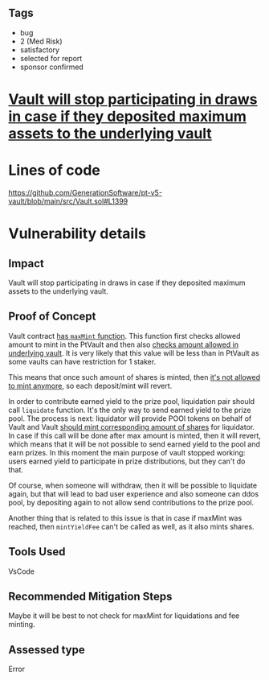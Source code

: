 ## Tags

- bug
- 2 (Med Risk)
- satisfactory
- selected for report
- sponsor confirmed

# [Vault will stop participating in draws in case if they deposited maximum assets to the underlying vault](https://github.com/code-423n4/2023-08-pooltogether-mitigation-findings/issues/67) 

# Lines of code

https://github.com/GenerationSoftware/pt-v5-vault/blob/main/src/Vault.sol#L1399


# Vulnerability details

## Impact
Vault will stop participating in draws in case if they deposited maximum assets to the underlying vault.

## Proof of Concept
Vault contract [has `maxMint` function](https://github.com/GenerationSoftware/pt-v5-vault/blob/main/src/Vault.sol#L506-L515). This function first checks allowed amount to mint in the PtVault and then also [checks amount allowed in underlying vault](https://github.com/GenerationSoftware/pt-v5-vault/blob/main/src/Vault.sol#L512-L514). It is very likely that this value will be less than in PtVault as some vaults can have restriction for 1 staker.

This means that once such amount of shares is minted, then [it's not allowed to mint anymore](https://github.com/GenerationSoftware/pt-v5-vault/blob/main/src/Vault.sol#L1398-L1399), so each deposit/mint will revert.

In order to contribute earned yield to the prize pool, liquidation pair should call `liquidate` function.
It's the only way to send earned yield to the prize pool. The process is next: liquidator will provide POOl tokens on behalf of Vault and Vault [should mint corresponding amount of shares](https://github.com/GenerationSoftware/pt-v5-vault/blob/main/src/Vault.sol#L783) for liquidator. In case if this call will be done after max amount is minted, then it will revert, which means that it will be not possible to send earned yield to the pool and earn prizes. In this moment the main purpose of vault stopped working: users earned yield to participate in prize distributions, but they can't do that.

Of course, when someone will withdraw, then it will be possible to liquidate again, but that will lead to bad user experience and also someone can ddos pool, by depositing again to not allow send contributions to the prize pool.

Another thing that is related to this issue is that in case if maxMint was reached, then `mintYieldFee` can't be called as well, as it also mints shares.
## Tools Used
VsCode
## Recommended Mitigation Steps
Maybe it will be best to not check for maxMint for liquidations and fee minting.


## Assessed type

Error